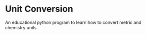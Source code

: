 # Unit Conversion
 An educational python program to learn how to convert metric and chemistry units
